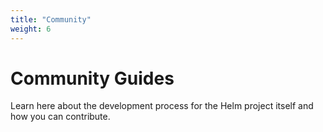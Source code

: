 ```yaml
---
title: "Community"
weight: 6
---
```


# Community Guides

Learn here about the development process for the Helm project itself and how you can contribute.

